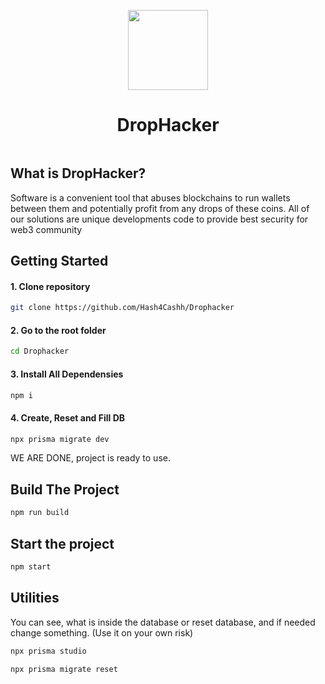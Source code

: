 <p align="center">
  <a href="https://t.me/hash4cash_links">
    <picture>
      <source media="(prefers-color-scheme: dark)" srcset="https://i.imgur.com/PerdOdz.png">
      <img src="https://i.imgur.com/PerdOdz.png" height="128">
    </picture>
    </a>
    <h1 align="center">DropHacker</h1>
  
</p>

<p align="center">
  <a aria-label="Join the community on Telegram" href="https://t.me/hash4cash_links">
    <img alt="" src="https://github.com/rubenlagus/TelegramBots/raw/master/TelegramBots.svg">
  </a>
</p>

## What is DropHacker? 

Software is a convenient tool that abuses blockchains to run
wallets between them and potentially profit from any drops of these
coins. All of our solutions are unique developments code to provide best security for web3 community

## 

## Getting Started

#### 1. Clone repository

```bash
git clone https://github.com/Hash4Cashh/Drophacker
```

#### 2. Go to the root folder

```bash
cd Drophacker
```

#### 3. Install All Dependensies

```bash
npm i
```

#### 4. Create, Reset and Fill DB

```bash
npx prisma migrate dev
```

WE ARE DONE, project is ready to use.

## Build The Project

```bash
npm run build
```

## Start the project

```bash
npm start
```

## Utilities

You can see, what is inside the database or reset database, and if needed change something.
(Use it on your own risk)

```bash
npx prisma studio
```
```bash
npx prisma migrate reset
```